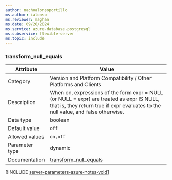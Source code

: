 ```yaml
---
author: nachoalonsoportillo
ms.author: ialonso
ms.reviewer: maghan
ms.date: 09/26/2024
ms.service: azure-database-postgresql
ms.subservice: flexible-server
ms.topic: include
---
```

### transform_null_equals

| Attribute      | Value                                                      |
|----------------|------------------------------------------------------------|
| Category       | Version and Platform Compatibility / Other Platforms and Clients |
| Description    | When on, expressions of the form expr = NULL (or NULL = expr) are treated as expr IS NULL, that is, they return true if expr evaluates to the null value, and false otherwise. |
| Data type      | boolean   |
| Default value  | `off`         |
| Allowed values | `on,off`       |
| Parameter type | dynamic        |
| Documentation  | [transform_null_equals](https://www.postgresql.org/docs/11/runtime-config-compatible.html#GUC-TRANSFORM-NULL-EQUALS) |


[!INCLUDE [server-parameters-azure-notes-void](./server-parameters-azure-notes-void.md)]



